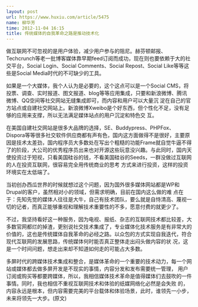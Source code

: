 ```yaml
---
layout: post
url: https://www.huxiu.com/article/5475
name: 柳华芳
time: 2012-11-04 16:15
title: 传统媒体的自我革命之路是推动技术化
---
```

做互联网不可忽视的是用户体验，减少用户参与的阻尼。赫芬顿邮报、Techcrunch等老一批博客媒体靠早期feed订阅而成功，现在则也要依赖于大的社交平台，Social Login、Social Comments、Social Repost、Social Like等等这些是Social Media时代的不可缺少的工具。

如果是一个大媒体，我个人认为是必要的，这个这点可以是一个Social CMS，将投票、调查、实时报道、图文报道、blog等等应用集成，只要和新浪微博、腾讯微博、QQ空间等社交网站无缝集成即可，而内容和用户可以大量沉 淀在自己的官方站点或自建社交网站上。新浪微博Xweibo是个好东西，但个性化不足，没有足够的应用来支撑，所以无法满足媒体站点的用户沉淀和特色交 互。

在美国自建社交网站是很多大品牌的选择，SE、Buddypress、PHPFox、Dispora等等很多社交软件供应商都有声有色，国内这方面做得不是很好，主要原因是技术太差劲，国内程序员大多数处在写出个粗糙的功能Frame就自觉牛逼不得了的阶段，大公司的优秀程序员出来也对开源这些玩意没兴趣。与此同时，国内天使投资过于短视，只看美国硅谷的钱，不看美国硅谷的Seeds，一群没做过互联网的人在投资互联网，很容易完全用传统商业的思考 方式来进行投资，这样的投资环境实在太低端了。

当初创办西瓜世界的时候就想过这个问题，因为国外很多媒体网站都是WP和Drupal的客户，虽然相对小的领域，但需求明确，目前在国内这么做的难 点在于：先知先觉的媒体人往往是大牛，自己有技术团队，要么就是自恃清高、蔑视一切的记者，而真正能够重视和理解技术重要性的不多，愿意付费的就更少了。

不过，我坚持看好这一种服务，因为电视、报纸、杂志的互联网技术都比较差，大多数官网都烂的掉渣，更别说社交技术集成了，专业媒体化技术服务是有非常大的价值的，这也是传统媒体自我革命的必经之路。以众包的方式实现自我迭代，符合现代互联网的发展思路，传统媒体何时能否真正整体走出闷头做内容的状 况，这是一个时间问题，想走出来却不知道如何走的可能占大多数。

多屏时代的跨媒体技术集成和整合，是媒体革命的一个重要的技术动力，每一个网站或媒体都去做多屏开发是不现实的事情，内容分发和发布需要统一管理， 用户订阅或购买等都要跨媒体，所以，我相信媒体技术革命是值得媒体们去鼓吹的一件事情。同时，我也相信不重视互联网技术和体验的纸媒网络化必然是会失败 的，内容永远是根本，但内容需要完美的平台载体和体验场景，此时，谁领先一小步，未来将领先一大步。(原文)

